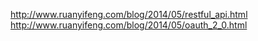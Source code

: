 http://www.ruanyifeng.com/blog/2014/05/restful_api.html
http://www.ruanyifeng.com/blog/2014/05/oauth_2_0.html